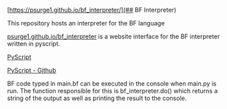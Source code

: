 [https://psurge1.github.io/bf_interpreter/](## BF Interpreter)

This repository hosts an interpreter for the BF language

[psurge1.github.io/bf_interpreter](https://psurge1.github.io/bf_interpreter/) is a website interface for the BF interpreter written in pyscript.

[PyScript](https://pyscript.net/)

[PyScript - Github](https://github.com/pyscript/pyscript/)

BF code typed in main.bf can be executed in the console when main.py is run. The function responsible for this is bf_interpreter.do() which returns a string of the output as well as printing the result to the console.
